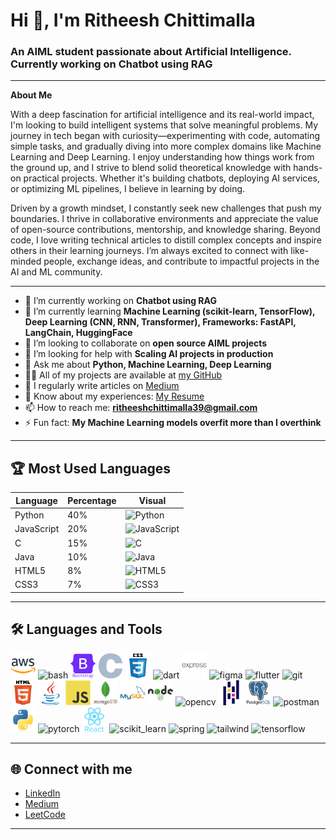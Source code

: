 # Hi 👋, I'm Ritheesh Chittimalla

### An AIML student passionate about Artificial Intelligence. Currently working on Chatbot using RAG

---

**About Me**

With a deep fascination for artificial intelligence and its real-world impact, I'm looking to build intelligent systems that solve meaningful problems. My journey in tech began with curiosity—experimenting with code, automating simple tasks, and gradually diving into more complex domains like Machine Learning and Deep Learning. I enjoy understanding how things work from the ground up, and I strive to blend solid theoretical knowledge with hands-on practical projects. Whether it's building chatbots, deploying AI services, or optimizing ML pipelines, I believe in learning by doing.

Driven by a growth mindset, I constantly seek new challenges that push my boundaries. I thrive in collaborative environments and appreciate the value of open-source contributions, mentorship, and knowledge sharing. Beyond code, I love writing technical articles to distill complex concepts and inspire others in their learning journeys. I’m always excited to connect with like-minded people, exchange ideas, and contribute to impactful projects in the AI and ML community.

---

- 🔭 I’m currently working on **Chatbot using RAG**
- 🌱 I’m currently learning **Machine Learning (scikit-learn, TensorFlow), Deep Learning (CNN, RNN, Transformer), Frameworks: FastAPI, LangChain, HuggingFace**
- 👯 I’m looking to collaborate on **open source AIML projects**
- 🤝 I’m looking for help with **Scaling AI projects in production**
- 💬 Ask me about **Python, Machine Learning, Deep Learning**
- 👨‍💻 All of my projects are available at [my GitHub](https://github.com/ritheesh-chittimalla)
- 📝 I regularly write articles on [Medium](https://medium.com/@karthikreddy0)
- 📄 Know about my experiences: [My Resume](https://drive.google.com/file/d/1FpJjXE3IASWAn24s1Pn8k39XMY3DhrQO/view?usp=drive_link)
- 📫 How to reach me: **ritheeshchittimalla39@gmail.com**
- ⚡ Fun fact: **My Machine Learning models overfit more than I overthink**

---


## 🏆 Most Used Languages

| Language    | Percentage | Visual                                    |
|-------------|------------|-------------------------------------------|
| Python      | 40%        | ![Python](https://progress-bar.dev/40/?title=Python&width=200&color=3776AB)     |
| JavaScript  | 20%        | ![JavaScript](https://progress-bar.dev/20/?title=JavaScript&width=200&color=F7DF1E) |
| C           | 15%        | ![C](https://progress-bar.dev/15/?title=C&width=200&color=00599C)             |
| Java        | 10%        | ![Java](https://progress-bar.dev/10/?title=Java&width=200&color=007396)         |
| HTML5       | 8%         | ![HTML5](https://progress-bar.dev/8/?title=HTML5&width=200&color=E34F26)       |
| CSS3        | 7%         | ![CSS3](https://progress-bar.dev/7/?title=CSS3&width=200&color=1572B6)         |

---

## 🛠️ Languages and Tools

<p>
  <img src="https://raw.githubusercontent.com/devicons/devicon/master/icons/amazonwebservices/amazonwebservices-original-wordmark.svg" alt="aws" width="40" height="40"/>
  <img src="https://www.vectorlogo.zone/logos/gnu_bash/gnu_bash-icon.svg" alt="bash" width="40" height="40"/>
  <img src="https://raw.githubusercontent.com/devicons/devicon/master/icons/bootstrap/bootstrap-plain-wordmark.svg" alt="bootstrap" width="40" height="40"/>
  <img src="https://raw.githubusercontent.com/devicons/devicon/master/icons/c/c-original.svg" alt="c" width="40" height="40"/>
  <img src="https://raw.githubusercontent.com/devicons/devicon/master/icons/css3/css3-original-wordmark.svg" alt="css3" width="40" height="40"/>
  <img src="https://www.vectorlogo.zone/logos/dartlang/dartlang-icon.svg" alt="dart" width="40" height="40"/>
  <img src="https://raw.githubusercontent.com/devicons/devicon/master/icons/express/express-original-wordmark.svg" alt="express" width="40" height="40"/>
  <img src="https://www.vectorlogo.zone/logos/figma/figma-icon.svg" alt="figma" width="40" height="40"/>
  <img src="https://www.vectorlogo.zone/logos/flutterio/flutterio-icon.svg" alt="flutter" width="40" height="40"/>
  <img src="https://www.vectorlogo.zone/logos/git-scm/git-scm-icon.svg" alt="git" width="40" height="40"/>
  <img src="https://raw.githubusercontent.com/devicons/devicon/master/icons/html5/html5-original-wordmark.svg" alt="html5" width="40" height="40"/>
  <img src="https://raw.githubusercontent.com/devicons/devicon/master/icons/java/java-original.svg" alt="java" width="40" height="40"/>
  <img src="https://raw.githubusercontent.com/devicons/devicon/master/icons/javascript/javascript-original.svg" alt="javascript" width="40" height="40"/>
  <img src="https://raw.githubusercontent.com/devicons/devicon/master/icons/mongodb/mongodb-original-wordmark.svg" alt="mongodb" width="40" height="40"/>
  <img src="https://raw.githubusercontent.com/devicons/devicon/master/icons/mysql/mysql-original-wordmark.svg" alt="mysql" width="40" height="40"/>
  <img src="https://raw.githubusercontent.com/devicons/devicon/master/icons/nodejs/nodejs-original-wordmark.svg" alt="nodejs" width="40" height="40"/>
  <img src="https://www.vectorlogo.zone/logos/opencv/opencv-icon.svg" alt="opencv" width="40" height="40"/>
  <img src="https://raw.githubusercontent.com/devicons/devicon/2ae2a900d2f041da66e950e4d48052658d850630/icons/pandas/pandas-original.svg" alt="pandas" width="40" height="40"/>
  <img src="https://raw.githubusercontent.com/devicons/devicon/master/icons/postgresql/postgresql-original-wordmark.svg" alt="postgresql" width="40" height="40"/>
  <img src="https://www.vectorlogo.zone/logos/getpostman/getpostman-icon.svg" alt="postman" width="40" height="40"/>
  <img src="https://raw.githubusercontent.com/devicons/devicon/master/icons/python/python-original.svg" alt="python" width="40" height="40"/>
  <img src="https://www.vectorlogo.zone/logos/pytorch/pytorch-icon.svg" alt="pytorch" width="40" height="40"/>
  <img src="https://raw.githubusercontent.com/devicons/devicon/master/icons/react/react-original-wordmark.svg" alt="react" width="40" height="40"/>
  <img src="https://upload.wikimedia.org/wikipedia/commons/0/05/Scikit_learn_logo_small.svg" alt="scikit_learn" width="40" height="40"/>
  <img src="https://www.vectorlogo.zone/logos/springio/springio-icon.svg" alt="spring" width="40" height="40"/>
  <img src="https://www.vectorlogo.zone/logos/tailwindcss/tailwindcss-icon.svg" alt="tailwind" width="40" height="40"/>
  <img src="https://www.vectorlogo.zone/logos/tensorflow/tensorflow-icon.svg" alt="tensorflow" width="40" height="40"/>
</p>

---
## 🌐 Connect with me

- [LinkedIn](https://www.linkedin.com/in/ritheesh-chittimalla-781b9331a/)
- [Medium](https://medium.com/@karthikreddy0)
- [LeetCode](https://leetcode.com/u/ritheeshchittimalla/)

---

